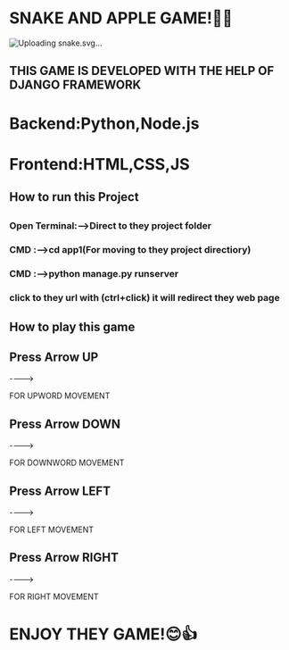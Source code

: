 <h1>SNAKE AND APPLE GAME!🐍🐉</h1>


![Upl<svg xmlns="http://www.w3.org/2000/svg" viewBox="0 0 512 512"><path d="M0 0h512v512H0z"/><path d="M301.563 20.22c-8.64-.033-17.075.304-25.22.968-200.737 0-184.708 197.468 0 226 184.71 28.53 137.485 190.906 9.907 190.906-84.162 0-140.85-19.887-181.03-64.156-42.064-46.34-12.496-99.594 44.28-51.938 57.026 47.867 100.32 83.576 171.813 28-89.54 29.698-124.626-42.73-188.313-81.875-60.388-37.117-138.036 38.746-86 121.25 43.402 68.815 152.713 107.78 243.344 107.78 220.645 0 259.324-271.296 63.094-301.936-69.28-10.818-119.376-23.398-143.688-61.907-17.817-28.226 32.672-85.843 97.656-59.688 9.406 15.75 13.877 35.578 15.375 65.47l83.5 39.53 3.22-5.438.063.125c8.535-4.49 14.952-14.657 20.906-26.03-10.923 4.674-23.103 4.475-34.69 1.468-2.788-1.817-5.497-3.827-8.092-6-23.392-19.585-28.737-45.978-11.938-58.97 12.435-9.615 33.52-9.19 53.125-.374 8.603 18.074 9.702 35.265 11.188 52.5 10.24-14.024 15.704-29.453 18.562-45.656l10.72-18.063C421.43 35.528 357.307 20.423 301.56 20.22zm42.812 22.06c13.64.758 28.504 1.625 41.72 9.407l-9.47 16.126c-8.187-4.822-19.96-6.137-33.28-6.876l1.03-18.656z" fill="#fff"/></svg>oading snake.svg…]()


<H2>THIS GAME IS DEVELOPED WITH THE HELP OF DJANGO FRAMEWORK</H2>

<h1>Backend:Python,Node.js</h1>
<h1>Frontend:HTML,CSS,JS</h1>


<h2>How to run this Project<h2>
  
<h3>Open Terminal:-->Direct to they project folder<h3>
<h3>CMD :-->cd app1(For moving to they project directiory)<h3>
<h3>CMD :-->python manage.py runserver<h3>

<p>click to they url with (ctrl+click) it will redirect they web page <p>
<h2>How to play this game</h2>
<h2>Press Arrow UP</h2>----><p>FOR UPWORD MOVEMENT</p>
<h2>Press Arrow DOWN</h2>----><p>FOR DOWNWORD MOVEMENT</p>
<h2>Press Arrow LEFT</h2>----><p>FOR LEFT MOVEMENT</p>
<h2>Press Arrow RIGHT</h2>----><p>FOR RIGHT MOVEMENT</p>

<h1>ENJOY THEY GAME!😊👍</h1>


